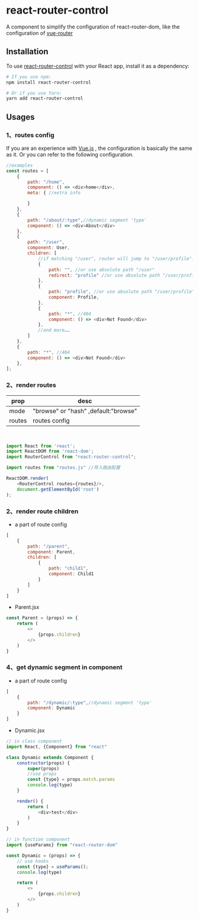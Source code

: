 react-router-control
=========================
A component to simplify the configuration of react-router-dom, like the configuration
of [vue-router](https://router.vuejs.org/)

## Installation

To use [react-router-control](https://github.com/Pmj136/react-router-control.git) with your React app, install it as a
dependency:

```bash
# If you use npm:
npm install react-router-control

# Or if you use Yarn:
yarn add react-router-control
```

## Usages

### 1、routes config

If you are an experience with [Vue.js](https://vuejs.org/) , the configuration is basically the same as it. Or you can
refer to the following configuration.

```javascript
//examples
const routes = [
    {
        path: "/home",
        component: () => <div>home</div>,
        meta: { //extra info

        }
    },
    {
        path: "/about/:type",//dynamic segment 'type'
        component: () => <div>About</div>
    },
    {
        path: "/user",
        component: User,
        children: [
            //if matching "/user", router will jump to "/user/profile".
            {
                path: "", //or use absolute path "/user"
                redirect: "profile" //or use absolute path "/user/profile"
            },
            {
                path: "profile", //or use absolute path "/user/profile"
                component: Profile,
            },
            {
                path: "*", //404
                component: () => <div>Not Found</div>
            },
            //and more……
        ]
    },
    {
        path: "*", //404
        component: () => <div>Not Found</div>
    },
];
```

### 2、render routes

|  prop  | desc  |
|  ----  | ----  |
| mode  | "browse" or "hash" ,default:"browse" |
| routes  | routes config |

<br/>

```javascript
import React from 'react';
import ReactDOM from 'react-dom';
import RouterControl from "react-router-control";

import routes from "routes.js" //导入路由配置

ReactDOM.render(
    <RouterControl routes={routes}/>,
    document.getElementById('root')
);
```

### 2、render route children

- a part of route config

```javascript
[
    {
        path: "/parent",
        component: Parent,
        children: [
            {
                path: "child1",
                component: Child1
            }
        ]
    }
]
```

- Parent.jsx

```javascript
const Parent = (props) => {
    return (
        <>
            {props.children}
        </>
    )
}
```

### 4、get dynamic segment in component

- a part of route config

```javascript
[
    {
        path: "/dynamic/:type",//dynamic segment 'type'
        component: Dynamic
    }
]
```

- Dynamic.jsx

```javascript
// in class component
import React, {Component} from "react"

class Dynamic extends Component {
    constructor(props) {
        super(props)
        //use props
        const {type} = props.match.params
        console.log(type)
    }

    render() {
        return (
            <div>test</div>
        )
    }
}
```

```javascript
// in function component
import {useParams} from "react-router-dom"

const Dynamic = (props) => {
    // use hooks
    const {type} = useParams();
    console.log(type)

    return (
        <>
            {props.children}
        </>
    )
}
```

